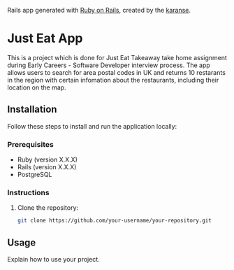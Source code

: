 Rails app generated with [Ruby on Rails](https://rubyonrails.org/), created by the [karanse](https://github.com/karanse).

# Just Eat App

This is a project which is done for Just Eat Takeaway take home assignment during Early Careers - Software Developer interview process. The app allows users to search for area postal codes in UK and returns 10 restarants in the region with certain infomation about the restaurants, including their location on the map.

## Installation
Follow these steps to install and run the application locally:

### Prerequisites
- Ruby (version X.X.X)
- Rails (version X.X.X)
- PostgreSQL

### Instructions
1. Clone the repository:
   ```bash
   git clone https://github.com/your-username/your-repository.git


## Usage

Explain how to use your project.
